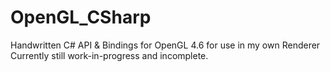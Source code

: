 # OpenGL_CSharp

Handwritten C# API & Bindings for OpenGL 4.6 for use in my own Renderer 
Currently still work-in-progress and incomplete.
